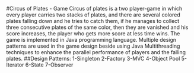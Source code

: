 #Circus of Plates - Game
Circus of plates is a two player-game in which every player carries two stacks of
plates, and there are several colored plates falling down and he tries to catch
them, if he manages to collect three consecutive plates of the same color, then
they are vanished and his score increases, the player who gets more score at less
time wins.
The game is implemented in Java programming language. Multiple design patterns are used in the game design beside using Java Multithreading techniques to enhance the parallel performance of players and the falling plates.
##Design Patterns:
1-Singleton
2-Factory
3-MVC
4-Object Pool
5-Iterator
6-State
7-Observer

